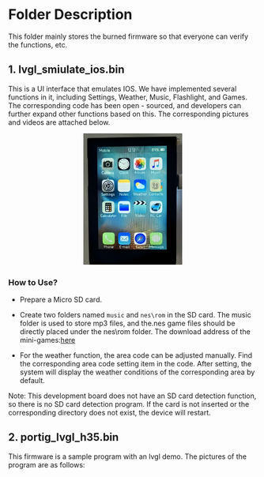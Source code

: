 # Folder Description

This folder mainly stores the burned firmware so that everyone can verify the functions, etc.

## 1. lvgl_smiulate_ios.bin

This is a UI interface that emulates IOS. We have implemented several functions in it, including Settings, Weather, Music, Flashlight, and Games. The corresponding code has been open - sourced, and developers can further expand other functions based on this. The corresponding pictures and videos are attached below.

  <p align="center" width="80%">
    <img src="https://github.com/VIEWESMART/UEDX24320028ESP32-3.5inch-320_480-Display/blob/main/image/smiulate_ios.png" alt="">
  </p>

### How to Use?
* Prepare a Micro SD card.
* Create two folders named `music` and `nes\rom` in the SD card. The music folder is used to store mp3 files, and the.nes game files should be directly placed under the nes\rom folder. The download address of the mini-games:[here](https://www.consoleroms.com/roms/nes)
  
* For the weather function, the area code can be adjusted manually. Find the corresponding area code setting item in the code. After setting, the system will display the weather conditions of the corresponding area by default.

Note: This development board does not have an SD card detection function, so there is no SD card detection program. If the card is not inserted or the corresponding directory does not exist, the device will restart.

## 2. portig_lvgl_h35.bin
This firmware is a sample program with an lvgl demo. The pictures of the program are as follows: 

<p align="center" width="80%">
    <img src="https://github.com/VIEWESMART/UEDX24320028ESP32-3.5inch-320_480-Display/blob/main/image/3.5_h.png" alt="">
</p>
